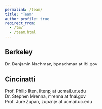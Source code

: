 ```yaml
---
permalink: /team/
title: "Team"
author_profile: true
redirect_from: 
  - /tm/
  - /team.html
---
```


## Berkeley

Dr. Benjamin Nachman, bpnachman at lbl.gov

## Cincinatti

Prof. Philip Ilten, iltenpj at ucmail.uc.edu\
Dr. Stephen Mrenna, mrenna at fnal.gov\
Prof. Jure Zupan, zupanje at ucmail.uc.edu


